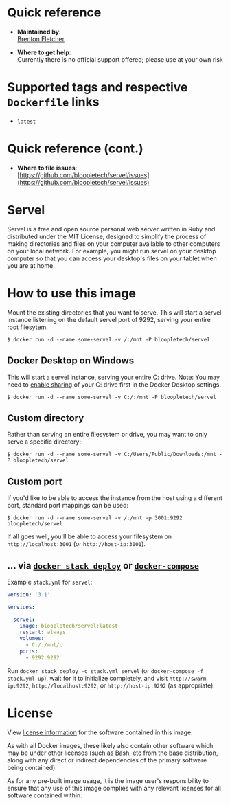 # Quick reference

-	**Maintained by**:  
	[Brenton Fletcher](https://github.com/bloopletech)

-	**Where to get help**:  
  Currently there is no official support offered; please use at your own risk

# Supported tags and respective `Dockerfile` links

-	[`latest`](https://github.com/bloopletech/servel/blob/master/docker/Dockerfile)

# Quick reference (cont.)

-	**Where to file issues**:  
	[https://github.com/bloopletech/servel/issues](https://github.com/bloopletech/servel/issues)

# Servel

Servel is a free and open source personal web server written in Ruby and distributed under the MIT License, designed to simplify the process of making directories and files on your computer available to other computers on your local network.
For example, you might run servel on your desktop computer so that you can access your desktop's files on your tablet when you are at home.

# How to use this image

Mount the existing directories that you want to serve.
This will start a servel instance listening on the default servel port of 9292, serving your entire root filesytem.

```console
$ docker run -d --name some-servel -v /:/mnt -P bloopletech/servel
```

## Docker Desktop on Windows

This will start a servel instance, serving your entire C: drive.
Note: You may need to [enable sharing](https://docs.docker.com/docker-for-windows/#file-sharing) of your C: drive first in the Docker Desktop settings.

```console
$ docker run -d --name some-servel -v C:/:/mnt -P bloopletech/servel
```

## Custom directory

Rather than serving an entire filesystem or drive, you may want to only serve a specific directory:

```console
$ docker run -d --name some-servel -v C:/Users/Public/Downloads:/mnt -P bloopletech/servel
```

## Custom port

If you'd like to be able to access the instance from the host using a different port, standard port mappings can be used:

```console
$ docker run -d --name some-servel -v /:/mnt -p 3001:9292 bloopletech/servel
```

If all goes well, you'll be able to access your filesystem on `http://localhost:3001` (or `http://host-ip:3001`).

## ... via [`docker stack deploy`](https://docs.docker.com/engine/reference/commandline/stack_deploy/) or [`docker-compose`](https://github.com/docker/compose)

Example `stack.yml` for `servel`:

```yaml
version: '3.1'

services:

  servel:
    image: bloopletech/servel:latest
    restart: always
    volumes:
      - C:/:/mnt/c
    ports:
      - 9292:9292
```

Run `docker stack deploy -c stack.yml servel` (or `docker-compose -f stack.yml up`), wait for it to initialize completely, and visit `http://swarm-ip:9292`, `http://localhost:9292`, or `http://host-ip:9292` (as appropriate).

# License

View [license information](https://github.com/bloopletech/servel/blob/master/LICENSE.txt) for the software contained in this image.

As with all Docker images, these likely also contain other software which may be under other licenses (such as Bash, etc from the base distribution, along with any direct or indirect dependencies of the primary software being contained).

As for any pre-built image usage, it is the image user's responsibility to ensure that any use of this image complies with any relevant licenses for all software contained within.